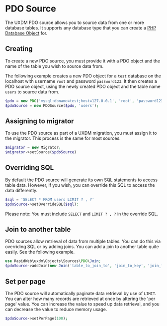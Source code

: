 # PDO Source

The UXDM PDO source allows you to source data from one or more database tables. It supports
any database type that you can create a [PHP Database Object](https://secure.php.net/manual/en/book.pdo.php) for.

## Creating

To create a new PDO source, you must provide it with a PDO object and the name of the table
you wish to source data from. 

The following example creates a new PDO object for a `test` database on the localhost with username `root` and password `password123`. It then creates a PDO source object, using the newly created PDO object and the table name `users` to source data from.

```php
$pdo = new PDO('mysql:dbname=test;host=127.0.0.1', 'root', 'password123');
$pdoSource = new PDOSource($pdo, 'users');
```

## Assigning to migrator

To use the PDO source as part of a UXDM migration, you must assign it to the migrator. This process is the same for most sources.

```php
$migrator = new Migrator;
$migrator->setSource($pdoSource)
```

## Overriding SQL

By default the PDO source will generate its own SQL statements to access table data. However,
if you wish, you can override this SQL to access the data differently.

```php
$sql = 'SELECT * FROM users LIMIT ? , ?'
$pdoSource->setOverrideSQL($sql):
```

Please note: You must include `SELECT` and `LIMIT ? , ?` in the override SQL.

## Join to another table

PDO sources allow retrieval of data from multiple tables. You can do this via overriding SQL
or by adding joins. You can add a join to another table quite easily. See the following example.

```php
use RapidWeb\uxdm\Objects\Sources\PDO\Join;
$pdoSource->addJoin(new Join('table_to_join_to', 'join_to_key', 'join_from_key'));
```

## Set per page

The PDO source will automatically paginate data retrieval by use of `LIMIT`. You can alter
how many records are retrieved at once by altering the 'per page' value. You can increase the
value to speed up data retrieval, and you can decrease the value to reduce memory usage.

```php
$pdoSource->setPerPage(100);
```